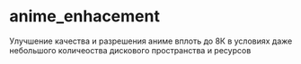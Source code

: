 # anime_enhacement
Улучшение качества и разрешения аниме вплоть до 8К в условиях даже небольшого количеоства дискового пространства и ресурсов
